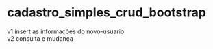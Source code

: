 # cadastro_simples_crud_bootstrap
v1 insert as informações do novo-usuario </br>
v2 consulta e mudança